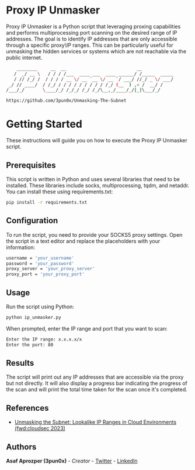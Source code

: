 # Proxy IP Unmasker

Proxy IP Unmasker is a Python script that leveraging proxing capabilities and performs multiprocessing port scanning on the desired range of IP addresses.
The goal is to identify IP addresses that are only accessible through a specific proxy\IP ranges. This can be particularly useful for unmasking the hidden services or systems which are not reachable via the public internet.

```bash
    ________     __  __                           __            
   /  _/ __ \   / / / /___  ____ ___  ____ ______/ /_____  _____
   / // /_/ /  / / / / __ \/ __ `__ \/ __ `/ ___/ //_/ _ \/ ___/
 _/ // ____/  / /_/ / / / / / / / / / /_/ (__  ) ,< /  __/ /    
/___/_/       \____/_/ /_/_/ /_/ /_/\__,_/____/_/|_|\___/_/     

https://github.com/3pun0x/Unmasking-The-Subnet                                                                
```

# Getting Started
These instructions will guide you on how to execute the Proxy IP Unmasker script.


## Prerequisites
This script is written in Python and uses several libraries that need to be installed. These libraries include socks, multiprocessing, tqdm, and netaddr. You can install these using requirements.txt:
```bash
pip install -r requirements.txt
```


## Configuration
To run the script, you need to provide your SOCKS5 proxy settings. Open the script in a text editor and replace the placeholders with your information:
```bash
username = 'your_username'
password = 'your_password'
proxy_server = 'your_proxy_server'
proxy_port = 'your_proxy_port'
```


## Usage
Run the script using Python:
```bash
python ip_unmasker.py
```
When prompted, enter the IP range and port that you want to scan:
```bash
Enter the IP range: x.x.x.x/x
Enter the port: 80
```


## Results
The script will print out any IP addresses that are accessible via the proxy but not directly. It will also display a progress bar indicating the progress of the scan and will print the total time taken for the scan once it's completed.

## References
- [Unmasking the Subnet: Lookalike IP Ranges in Cloud Environments (fwd:cloudsec 2023)](https://pretalx.com/fwd-cloudsec-2023/talk/XDU89P/)


## Authors
**Asaf Aprozper (3pun0x)** - *Creator* - [Twitter](https://twitter.com/3pun0x) - [LinkedIn](https://www.linkedin.com/in/asafaprozper) 
